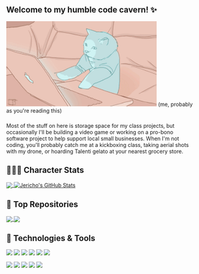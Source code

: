 ## Welcome to my humble code cavern! ✨
<img src="https://github.com/ameru/ameru/blob/main/assets/cat_typing.gif" width="400px">
(me, probably as you're reading this)

###

Most of the stuff on here is storage space for my class projects, but occasionally I'll be building a video game or working on a pro-bono software project to help support local small businesses. When I'm not coding, you'll probably catch me at a kickboxing class, taking aerial shots with my drone, or hoarding Talenti gelato at your nearest grocery store.

## 👩🏻‍💻 Character Stats

<a href="https://github.com/jerichofaderon/jerichofaderon">
  <img align="center" src="https://github-readme-stats.vercel.app/api/top-langs/?username=jerichofaderon&title_color=ffffff&text_color=c9cacc&icon_color=ebc6b9&bg_color=1d1f21" />
</a>
<a href="https://github.com/jerichofaderon/jerichofaderon">
  <img align="center" src="https://github-readme-stats.vercel.app/api?username=jerichofaderon&show_icons=true&line_height=27&count_private=true&title_color=ffffff&text_color=c9cacc&icon_color=10d6ec&bg_color=1d1f21" alt="Jericho's GitHub Stats" />
</a>

## 🌟 Top Repositories

<a href="https://github.com/ameru/surge.on">
  <img align="center" src="https://github-readme-stats.vercel.app/api/pin/?username=ameru&repo=surge.on&title_color=ffffff&text_color=c9cacc&icon_color=10d6ec&bg_color=1d1f21" />
</a>


<a href="https://github.com/ameru/karting-microgame-unity3D">
  <img align="center" src="https://github-readme-stats.vercel.app/api/pin/?username=ameru&repo=karting-microgame-unity3D&title_color=ffffff&text_color=c9cacc&icon_color=10d6ec&bg_color=1d1f21" />
</a>    

## 🔧 Technologies & Tools
![](https://img.shields.io/badge/OS-Linux-informational?style=flat&logo=linux&logoColor=white&color=f7a3ed)
![](https://img.shields.io/badge/Editor-Visual_Studio-informational?style=flat&logo=visual-studio&logoColor=white&color=f7a3ed)
![](https://img.shields.io/badge/Shell-Bash-informational?style=flat&logo=gnu-bash&logoColor=white&color=f7a3ed)
![](https://img.shields.io/badge/Code-Python-informational?style=flat&logo=python&logoColor=white&color=f7a3ed)
![](https://img.shields.io/badge/Code-Java-informational?style=flat&logo=java&logoColor=white&color=f7a3ed)
![](https://img.shields.io/badge/Code-C++-informational?style=flat&logo=C&logoColor=white&color=f7a3ed)

![](https://img.shields.io/badge/Tools-SQL-informational?style=flat&logo=mysql&logoColor=white&color=5647ff)
![](https://img.shields.io/badge/Tools-Unity-informational?style=flat&logo=unity&logoColor=white&color=5647ff)
![](https://img.shields.io/badge/Tools-Git-informational?style=flat&logo=git&logoColor=white&color=5647ff)
![](https://img.shields.io/badge/Tools-Figma-informational?style=flat&logo=figma&logoColor=white&color=5647ff)
![](https://img.shields.io/badge/Tools-Jira-informational?style=flat&logo=jira&logoColor=white&color=5647ff)

